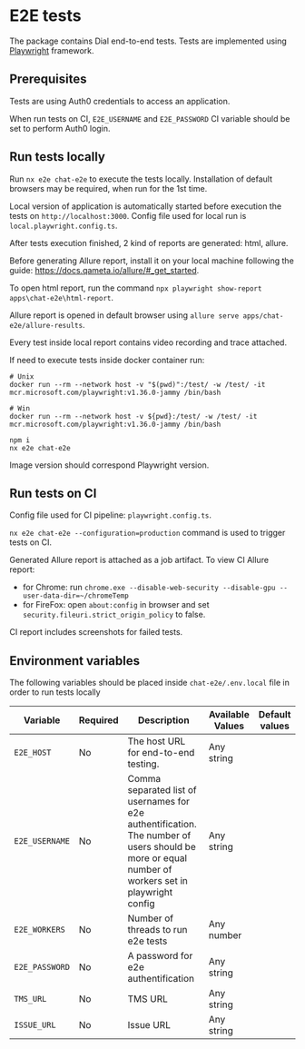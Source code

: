 # E2E tests

The package contains Dial end-to-end tests. Tests are implemented using [Playwright](https://playwright.dev/) framework.

## Prerequisites

Tests are using Auth0 credentials to access an application.

When run tests on CI, `E2E_USERNAME` and `E2E_PASSWORD` CI variable should be set to perform Auth0 login.

## Run tests locally

Run `nx e2e chat-e2e` to execute the tests locally.
Installation of default browsers may be required, when run for the 1st time.

Local version of application is automatically started before execution the tests on `http://localhost:3000`.
Config file used for local run is `local.playwright.config.ts`.

After tests execution finished, 2 kind of reports are generated: html, allure.

Before generating Allure report, install it on your local machine following the guide: https://docs.qameta.io/allure/#_get_started.

To open html report, run the command `npx playwright show-report apps\chat-e2e\html-report`.

Allure report is opened in default browser using `allure serve apps/chat-e2e/allure-results`.

Every test inside local report contains video recording and trace attached.

If need to execute tests inside docker container run:

```
# Unix
docker run --rm --network host -v "$(pwd)":/test/ -w /test/ -it mcr.microsoft.com/playwright:v1.36.0-jammy /bin/bash

# Win
docker run --rm --network host -v ${pwd}:/test/ -w /test/ -it mcr.microsoft.com/playwright:v1.36.0-jammy /bin/bash

npm i
nx e2e chat-e2e
```

Image version should correspond Playwright version.

## Run tests on CI

Config file used for CI pipeline: `playwright.config.ts`.

`nx e2e chat-e2e --configuration=production` command is used to trigger tests on CI.

Generated Allure report is attached as a job artifact.
To view CI Allure report:

- for Chrome: run `chrome.exe --disable-web-security --disable-gpu --user-data-dir=~/chromeTemp`
- for FireFox: open `about:config` in browser and set `security.fileuri.strict_origin_policy` to false.

CI report includes screenshots for failed tests.

## Environment variables

The following variables should be placed inside `chat-e2e/.env.local` file in order to run tests locally

| Variable       | Required | Description                                                                                                                                        | Available Values | Default values |
| -------------- | -------- | -------------------------------------------------------------------------------------------------------------------------------------------------- | ---------------- | -------------- |
| `E2E_HOST`     | No       | The host URL for end-to-end testing.                                                                                                               | Any string       |                |
| `E2E_USERNAME` | No       | Comma separated list of usernames for e2e authentification. The number of users should be more or equal number of workers set in playwright config | Any string       |                |
| `E2E_WORKERS`  | No       | Number of threads to run e2e tests                                                                                                                 | Any number       |                |
| `E2E_PASSWORD` | No       | A password for e2e authentification                                                                                                                | Any string       |                |
| `TMS_URL`      | No       | TMS URL                                                                                                                                            | Any string       |                |
| `ISSUE_URL`    | No       | Issue URL                                                                                                                                          | Any string       |                |
